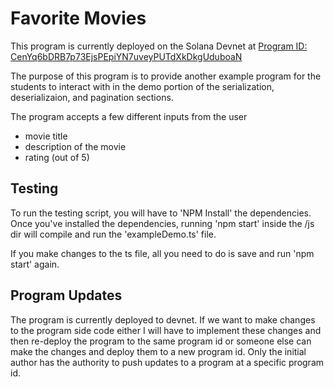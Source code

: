 # Favorite Movies
This program is currently deployed on the Solana Devnet at [Program ID: CenYq6bDRB7p73EjsPEpiYN7uveyPUTdXkDkgUduboaN](https://explorer.solana.com/address/CenYq6bDRB7p73EjsPEpiYN7uveyPUTdXkDkgUduboaN?cluster=devnet)

The purpose of this program is to provide another example program for the students to interact with in the demo portion of the serialization, deserializaion, and pagination sections.

The program accepts a few different inputs from the user
  * movie title
  * description of the movie
  * rating (out of 5)

## Testing
To run the testing script, you will have to 'NPM Install' the dependencies. Once you've installed the dependencies, running 'npm start' inside the /js dir will compile and run the 'exampleDemo.ts' file.

If you make changes to the ts file, all you need to do is save and run 'npm start' again.

## Program Updates
The program is currently deployed to devnet. If we want to make changes to the program side code either I will have to implement these changes and then re-deploy the program to the same program id or someone else can make the changes and deploy them to a new program id. Only the initial author has the authority to push updates to a program at a specific program id.

